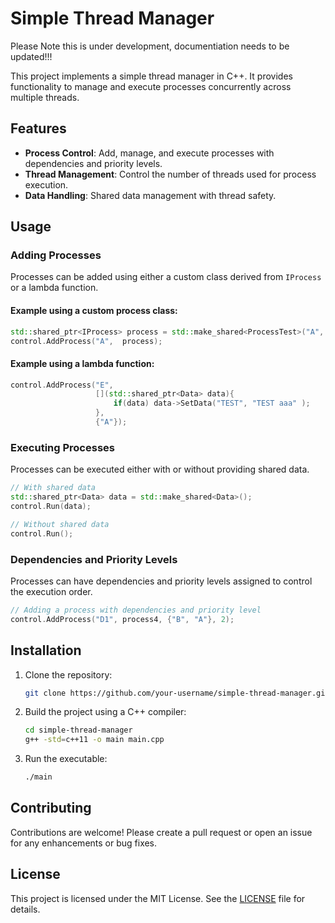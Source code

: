 # Simple Thread Manager

Please Note this is under development, documentiation needs to be updated!!!

This project implements a simple thread manager in C++. It provides functionality to manage and execute processes concurrently across multiple threads.

## Features

- **Process Control**: Add, manage, and execute processes with dependencies and priority levels.
- **Thread Management**: Control the number of threads used for process execution.
- **Data Handling**: Shared data management with thread safety.

## Usage

### Adding Processes

Processes can be added using either a custom class derived from `IProcess` or a lambda function.

#### Example using a custom process class:

```cpp
std::shared_ptr<IProcess> process = std::make_shared<ProcessTest>("A",  5000, "test 1");
control.AddProcess("A",  process);
```

#### Example using a lambda function:

```cpp
control.AddProcess("E",
                   [](std::shared_ptr<Data> data){
                       if(data) data->SetData("TEST", "TEST aaa" );
                   },
                   {"A"});
```

### Executing Processes

Processes can be executed either with or without providing shared data.

```cpp
// With shared data
std::shared_ptr<Data> data = std::make_shared<Data>();
control.Run(data);

// Without shared data
control.Run();
```

### Dependencies and Priority Levels

Processes can have dependencies and priority levels assigned to control the execution order.

```cpp
// Adding a process with dependencies and priority level
control.AddProcess("D1", process4, {"B", "A"}, 2);
```

## Installation

1. Clone the repository:
   ```bash
   git clone https://github.com/your-username/simple-thread-manager.git
   ```
2. Build the project using a C++ compiler:
   ```bash
   cd simple-thread-manager
   g++ -std=c++11 -o main main.cpp
   ```
3. Run the executable:
   ```bash
   ./main
   ```

## Contributing

Contributions are welcome! Please create a pull request or open an issue for any enhancements or bug fixes.

## License

This project is licensed under the MIT License. See the [LICENSE](LICENSE) file for details.
